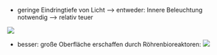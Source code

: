 - geringe Eindringtiefe von Licht
--> entweder: Innere Beleuchtung notwendig --> relativ teuer

![](Pasted%20image%2020250424101906.png)

- besser: große Oberfläche erschaffen durch Röhrenbioreaktoren:
![](Pasted%20image%2020250424102029.png)
